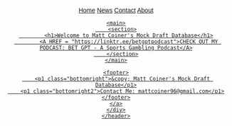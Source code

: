 <!DOCTYPE html>
<html>
<head>
		<!-- Metas -->
		<meta name="viewport" content="width=device-width, initial-scale=1.0">
		<meta name="description" content="A Test for NFL Draft Results">
		
		
<!-- Stylesheet -->
<link rel="stylesheet" type="text/css" href="styles.css">

<title> Home | CoinerNFLDraft.com </title>
</head>
<body>
	<header>
	<div class="topnav" id="myTopnav">
	<a href="file:///C:/Users/mcoi7180/OneDrive%20-%20Sysco%20Corporation/Documents/Personal/Notepad++/homepage.html" class="active">Home</a>
	<a href="#news">News</a>
	<a href="#contact">Contact</a>
	<a href="file:///C:/Users/mcoi7180/OneDrive%20-%20Sysco%20Corporation/Documents/Personal/Notepad++/aboutme.html">About</a>
	<a href="javascript:void(0);" class="icon" onclick="myFunction()">
		<i class="fa fa-bars"></i>
		<style>
        /* You can add some CSS styles here */
        body {
            font-family: Arial, sans-serif;
            margin: 50px;
        }
        h1 {
            color: #333;
        }
        p {
            line-height: 1.6;
        }
    </style>



    <main>
        <section>
            <h1>Welcome to Matt Coiner's Mock Draft Database</h1>
			<A HREF = "https://linktr.ee/betgptpodcast">CHECK OUT MY PODCAST: BET GPT - A Sports Gambling Podcast</A>
        </section>
    </main>

    <footer>
        <p1 class="bottomright">&copy; Matt Coiner's Mock Draft Database</p1>
		<p1 class="bottomright2">Contact Me: mattcoiner96@gmail.com</p1>
    </footer>
	</a>
	</div>
	</header>
